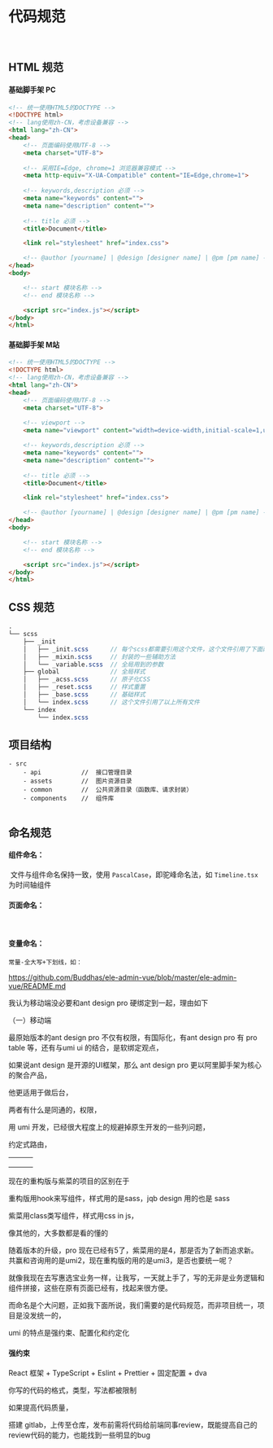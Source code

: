 # 代码规范

​	

## HTML 规范

#### 基础脚手架 PC

```html
<!-- 统一使用HTML5的DOCTYPE -->
<!DOCTYPE html>
<!-- lang使用zh-CN，考虑设备兼容 -->
<html lang="zh-CN">
<head>
	<!-- 页面编码使用UTF-8 -->
	<meta charset="UTF-8">
	
	<!-- 采用IE=Edge, chrome=1 浏览器兼容模式 -->
	<meta http-equiv="X-UA-Compatible" content="IE=Edge,chrome=1">
	
	<!-- keywords,description 必须 -->
	<meta name="keywords" content="">
	<meta name="description" content="">
	
	<!-- title 必须 -->
	<title>Document</title>

	<link rel="stylesheet" href="index.css">

	<!-- @author [yourname] | @design [designer name] | @pm [pm name] -->
</head>
<body>

	<!-- start 模块名称 -->
	<!-- end 模块名称 -->

	<script src="index.js"></script>
</body>
</html>
```



#### 基础脚手架 M站

```HTML
<!-- 统一使用HTML5的DOCTYPE -->
<!DOCTYPE html>
<!-- lang使用zh-CN，考虑设备兼容 -->
<html lang="zh-CN">
<head>
	<!-- 页面编码使用UTF-8 -->
	<meta charset="UTF-8">
	
	<!-- viewport -->
	<meta name="viewport" content="width=device-width,initial-scale=1,user-scalable=no">

	<!-- keywords,description 必须 -->
	<meta name="keywords" content="">
	<meta name="description" content="">
	
	<!-- title 必须 -->
	<title>Document</title>

	<link rel="stylesheet" href="index.css">

	<!-- @author [yourname] | @design [designer name] | @pm [pm name] -->
</head>
<body>

	<!-- start 模块名称 -->
	<!-- end 模块名称 -->

	<script src="index.js"></script>
</body>
</html>
```



## CSS 规范

```scss
.
└── scss
    ├── _init
    │   ├── _init.scss      // 每个scss都需要引用这个文件，这个文件引用了下面两个文件
    │   ├── _mixin.scss     // 封装的一些辅助方法
    │   └── _variable.scss  // 全局用到的参数
    ├── global              // 全局样式
    │   ├── _acss.scss      // 原子化CSS
    │   ├── _reset.scss     // 样式重置
    │   ├── _base.scss      // 基础样式
    │   └── index.scss      // 这个文件引用了以上所有文件
    └── index
        └── index.scss
```







## 项目结构

```
- src
	- api			//	接口管理目录
	- assets		//	图片资源目录
	- common		// 	公共资源目录（函数库、请求封装）
	- components	// 	组件库
	
```



## 命名规范

#### 组件命名：

​	文件与组件命名保持一致，使用 `PascalCase`，即驼峰命名法，如 `Timeline.tsx` 为时间轴组件

#### 页面命名： 

​	

#### 变量命名：

```
常量-全大写+下划线，如：

```

https://github.com/Buddhas/ele-admin-vue/blob/master/ele-admin-vue/README.md





我认为移动端没必要和ant design pro 硬绑定到一起，理由如下

（一）移动端



最原始版本的ant design pro 不仅有权限，有国际化，有ant design pro 有 pro table 等，还有与umi ui 的结合，是软绑定观点，

如果说ant design 是开源的UI框架，那么 ant design pro 更以阿里脚手架为核心的聚合产品，

他更适用于做后台，

两者有什么是同通的，权限，



用 umi 开发，已经很大程度上的规避掉原生开发的一些列问题，

约定式路由，



|      |      |      |
| ---- | ---- | ---- |
|      |      |      |
|      |      |      |
|      |      |      |



现在的重构版与紫菜的项目的区别在于

重构版用hook来写组件，样式用的是sass，jqb design 用的也是 sass

紫菜用class类写组件，样式用css in js，

像其他的，大多数都是看的懂的



随着版本的升级，pro 现在已经有5了，紫菜用的是4，那是否为了新而追求新。共赢和咨询用的是umi2，现在重构版的用的是umi3，是否也要统一呢？



就像我现在去写惠选宝业务一样，让我写，一天就上手了，写的无非是业务逻辑和组件拼接，这些在原有页面已经有，找起来很方便。

而命名是个大问题，正如我下面所说，我们需要的是代码规范，而非项目统一，项目是没发统一的，



umi 的特点是强约束、配置化和约定化

#### 强约束

React 框架 + TypeScript + Eslint + Prettier + 固定配置 + dva

你写的代码的格式，类型，写法都被限制



如果提高代码质量，

搭建 gitlab，上传至仓库，发布前需将代码给前端同事review，既能提高自己的review代码的能力，也能找到一些明显的bug



